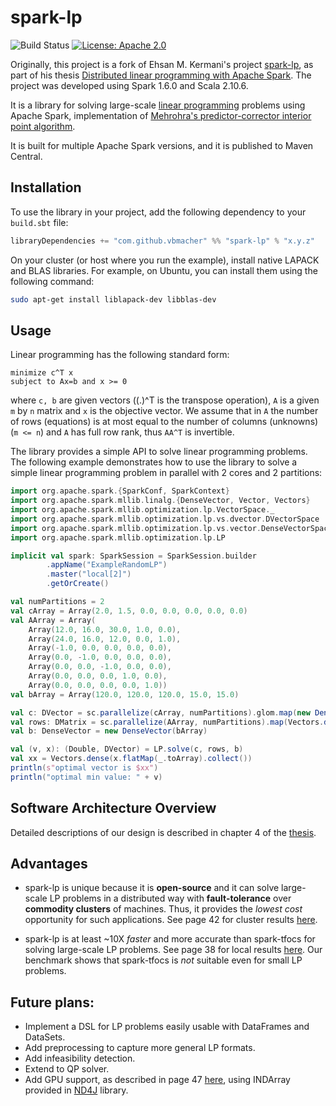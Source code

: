 # spark-lp

![Build Status](https://github.com/vbmacher/spark-lp/actions/workflows/scala.yml/badge.svg)
[![License: Apache 2.0](https://img.shields.io/badge/license-Apache%202.0-blue)](https://opensource.org/license/apache-2-0)

Originally, this project is a fork of Ehsan M. Kermani's project [spark-lp](https://github.com/ehsanmok/spark-lp), as part of his thesis [Distributed linear programming with Apache Spark](https://open.library.ubc.ca/cIRcle/collections/ubctheses/24/items/1.0340337). The project was developed using Spark 1.6.0 and Scala 2.10.6.

It is a library for solving large-scale [linear programming](https://en.wikipedia.org/wiki/Linear_programming) problems using Apache Spark, implementation of [Mehrohra's predictor-corrector interior point algorithm](https://en.wikipedia.org/wiki/Mehrotra_predictor%E2%80%93corrector_method). 

It is built for multiple Apache Spark versions, and it is published to Maven Central.

## Installation

To use the library in your project, add the following dependency to your `build.sbt` file:

```scala
libraryDependencies += "com.github.vbmacher" %% "spark-lp" % "x.y.z"
```

On your cluster (or host where you run the example), install native LAPACK and BLAS libraries. For example, on Ubuntu, you can install them using the following command:

```bash
sudo apt-get install liblapack-dev libblas-dev
```


## Usage

Linear programming has the following standard form:

	minimize c^T x 
	subject to Ax=b and x >= 0

where `c, b` are given vectors ((.)^T is the transpose operation), `A` is a given `m` by `n` matrix and `x` is the objective vector. We assume that in `A` the number of rows (equations) is
at most equal to the number of columns (unknowns) (`m <= n`) and `A` has full row rank, thus `AA^T` is invertible.

The library provides a simple API to solve linear programming problems. The following example demonstrates how to use the library to solve a simple linear programming problem in parallel with 2 cores and 2 partitions:

```scala
import org.apache.spark.{SparkConf, SparkContext}
import org.apache.spark.mllib.linalg.{DenseVector, Vector, Vectors}
import org.apache.spark.mllib.optimization.lp.VectorSpace._
import org.apache.spark.mllib.optimization.lp.vs.dvector.DVectorSpace
import org.apache.spark.mllib.optimization.lp.vs.vector.DenseVectorSpace
import org.apache.spark.mllib.optimization.lp.LP

implicit val spark: SparkSession = SparkSession.builder
        .appName("ExampleRandomLP")
        .master("local[2]")
        .getOrCreate()

val numPartitions = 2
val cArray = Array(2.0, 1.5, 0.0, 0.0, 0.0, 0.0, 0.0)
val AArray = Array(
    Array(12.0, 16.0, 30.0, 1.0, 0.0),
    Array(24.0, 16.0, 12.0, 0.0, 1.0),
    Array(-1.0, 0.0, 0.0, 0.0, 0.0),
    Array(0.0, -1.0, 0.0, 0.0, 0.0),
    Array(0.0, 0.0, -1.0, 0.0, 0.0),
    Array(0.0, 0.0, 0.0, 1.0, 0.0),
    Array(0.0, 0.0, 0.0, 0.0, 1.0))
val bArray = Array(120.0, 120.0, 120.0, 15.0, 15.0)

val c: DVector = sc.parallelize(cArray, numPartitions).glom.map(new DenseVector(_))
val rows: DMatrix = sc.parallelize(AArray, numPartitions).map(Vectors.dense(_))
val b: DenseVector = new DenseVector(bArray)

val (v, x): (Double, DVector) = LP.solve(c, rows, b)
val xx = Vectors.dense(x.flatMap(_.toArray).collect())
println(s"optimal vector is $xx")
println("optimal min value: " + v)
```

## Software Architecture Overview

Detailed descriptions of our design is described in chapter 4 of the [thesis](https://open.library.ubc.ca/cIRcle/collections/ubctheses/24/items/1.0340337).

## Advantages

* spark-lp is unique because it is **open-source** and it can solve large-scale LP problems in a distributed way with **fault-tolerance** over **commodity clusters** of machines. Thus, it provides the *lowest cost* opportunity for such applications. See page 42 for cluster results [here](https://open.library.ubc.ca/cIRcle/collections/ubctheses/24/items/1.0340337).

* spark-lp is at least ~10X *faster* and more accurate than spark-tfocs for solving large-scale LP problems. See page 38 for local results [here](https://open.library.ubc.ca/cIRcle/collections/ubctheses/24/items/1.0340337). Our benchmark shows that spark-tfocs is *not* suitable even for small LP problems.

## Future plans:

* Implement a DSL for LP problems easily usable with DataFrames and DataSets.
* Add preprocessing to capture more general LP formats.
* Add infeasibility detection.
* Extend to QP solver.
* Add GPU support, as described in page 47 [here](https://open.library.ubc.ca/cIRcle/collections/ubctheses/24/items/1.0340337), using INDArray provided in [ND4J](http://nd4j.org/) library.
